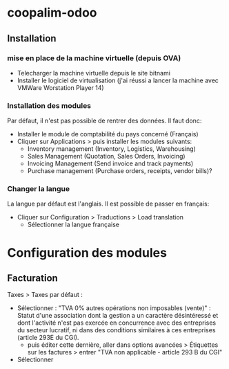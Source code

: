# coopalim-odoo

## Installation 

### mise en place de la machine virtuelle (depuis OVA)

 - Telecharger la machine virtuelle depuis le site bitnami
 - Installer le logiciel de virtualisation (j'ai réussi a lancer la machine avec VMWare Worstation Player 14)

### Installation des modules
 
 Par défaut, il n'est pas possible de rentrer des données. Il faut donc:
  - Installer le module de comptabilité du pays concerné (Français)
  - Cliquer sur Applications > puis installer les modules suivants:
    - Inventory management (Inventory, Logistics, Warehousing)
    - Sales Management (Quotation, Sales Orders, Invoicing)
    - Invoicing Management (Send invoice and track payments)
    - Purchase management (Purchase orders, receipts, vendor bills)?

### Changer la langue

La langue par défaut est l'anglais. Il est possible de passer en français:
 - Cliquer sur Configuration > Traductions > Load translation
   - Sélectionner la langue française
   
# Configuration des modules

## Facturation

Taxes > Taxes par défaut :
 - Sélectionner : "TVA 0% autres opérations non imposables (vente)" : Statut d'une association dont la gestion a un caractère désintéressé et dont l'activité n'est pas exercée en concurrence avec des entreprises du secteur lucratif, ni dans des conditions similaires à ces entreprises (article 293E du CGI).
    - puis éditer cette dernière, aller dans options avancées > Étiquettes sur les factures > entrer "TVA non applicable - article 293 B du CGI"
 - Sélectionner 
